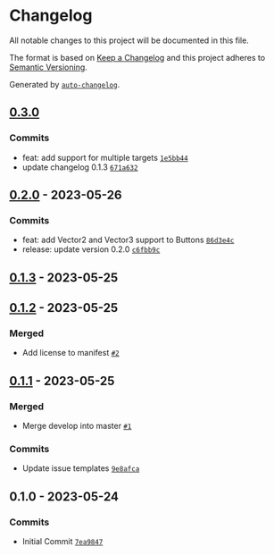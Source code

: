 # Changelog

All notable changes to this project will be documented in this file.

The format is based on [Keep a Changelog](https://keepachangelog.com/en/1.0.0/)
and this project adheres to [Semantic Versioning](https://semver.org/spec/v2.0.0.html).

Generated by [`auto-changelog`](https://github.com/CookPete/auto-changelog).

## [0.3.0](https://github.com/mariodebono/Unity-Helper-Inspector/compare/0.2.0...0.3.0)

### Commits

- feat: add support for multiple targets [`1e5bb44`](https://github.com/mariodebono/Unity-Helper-Inspector/commit/1e5bb448a6ef82ccd5628510bb33e5087dedc4b9)
- update changelog 0.1.3 [`671a632`](https://github.com/mariodebono/Unity-Helper-Inspector/commit/671a632c7ef25a57228305adc1d2f1f582268749)

## [0.2.0](https://github.com/mariodebono/Unity-Helper-Inspector/compare/0.1.3...0.2.0) - 2023-05-26

### Commits

- feat: add Vector2 and Vector3 support to Buttons [`86d3e4c`](https://github.com/mariodebono/Unity-Helper-Inspector/commit/86d3e4cd8075e84f7b59b2ea97ad08360cb5b93b)
- release: update version 0.2.0 [`c6fbb9c`](https://github.com/mariodebono/Unity-Helper-Inspector/commit/c6fbb9c2cffce12bb3e7623b13166e390d9d3774)

## [0.1.3](https://github.com/mariodebono/Unity-Helper-Inspector/compare/0.1.2...0.1.3) - 2023-05-25

## [0.1.2](https://github.com/mariodebono/Unity-Helper-Inspector/compare/0.1.1...0.1.2) - 2023-05-25

### Merged

- Add license to manifest [`#2`](https://github.com/mariodebono/Unity-Helper-Inspector/pull/2)

## [0.1.1](https://github.com/mariodebono/Unity-Helper-Inspector/compare/0.1.0...0.1.1) - 2023-05-25

### Merged

- Merge develop into master [`#1`](https://github.com/mariodebono/Unity-Helper-Inspector/pull/1)

### Commits

- Update issue templates [`9e8afca`](https://github.com/mariodebono/Unity-Helper-Inspector/commit/9e8afca2f6c4e4a29a9596035be56e5ee677cb36)

## 0.1.0 - 2023-05-24

### Commits

- Initial Commit [`7ea9847`](https://github.com/mariodebono/Unity-Helper-Inspector/commit/7ea984731aaaa8da8774941aa019c8d585d00086)
